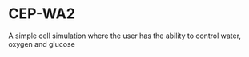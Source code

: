 # CEP-WA2
A simple cell simulation where the user has the ability to control water, oxygen and glucose
